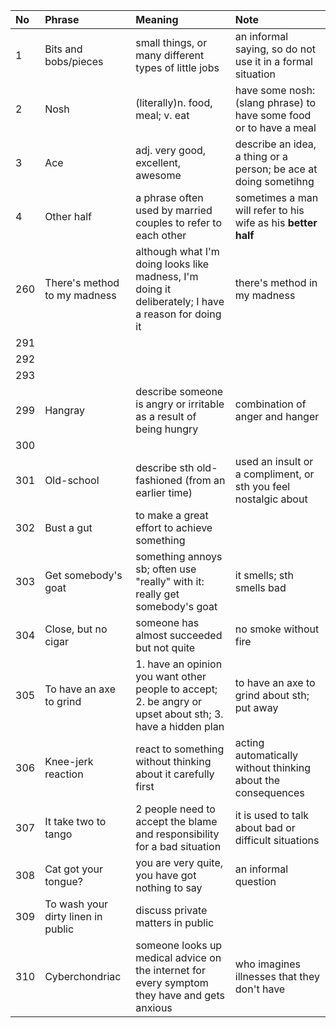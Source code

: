 | No  | Phrase                             | Meaning                                                                                                   | Note                                                               |
|:----|:-----------------------------------|:----------------------------------------------------------------------------------------------------------|:-------------------------------------------------------------------|
| 1   | Bits and bobs/pieces               | small things, or many different types of little jobs                                                      | an informal saying, so do not use it in a formal situation         |
| 2   | Nosh                               | (literally)n. food, meal; v. eat                                                                          | have some nosh: (slang phrase) to have some food or to have a meal |
| 3   | Ace                                | adj. very good, excellent, awesome                                                                        | describe an idea, a thing or a person; be ace at doing sometihng   |
| 4   | Other half                         | a phrase often used by married couples to refer to each other                                             | sometimes a man will refer to his wife as his **better half**      |
| 260 | There's method to my madness       | although what I'm doing looks like madness, I'm doing it deliberately; I have a reason for doing it       | there's method in my madness                                       |
| 291 |
| 292 |
| 293 |
| 299 | Hangray                            | describe someone is angry or irritable as a result of being hungry                                        | combination of anger and hanger                                    |
| 300 |
| 301 | Old-school                         | describe sth old-fashioned (from an earlier time)                                                         | used an insult or a compliment, or sth you feel nostalgic about    |
| 302 | Bust a gut                         | to make a great effort to achieve something                                                               |                                                                    |
| 303 | Get somebody's goat                | something annoys sb; often use "really" with it: really get somebody's goat                               | it smells; sth smells bad                                          |
| 304 | Close, but no cigar                | someone has almost succeeded but not quite                                                                | no smoke without fire                                              |
| 305 | To have an axe to grind            | 1. have an opinion you want other people to accept; 2. be angry or upset about sth; 3. have a hidden plan | to have an axe to grind about sth; put away                        |
| 306 | Knee-jerk reaction                 | react to something without thinking about it carefully first                                              | acting automatically without thinking about the consequences       |
| 307 | It take two to tango               | 2 people need to accept the blame and responsibility for a bad situation                                  | it is used to talk about bad or difficult situations               |
| 308 | Cat got your tongue?               | you are very quite, you have got nothing to say                                                           | an informal question                                               |
| 309 | To wash your dirty linen in public | discuss private matters in public                                                                         |                                                                    |
| 310 | Cyberchondriac                     | someone looks up medical advice on the internet for every symptom they have and gets anxious              | who imagines illnesses that they don't have                        |
